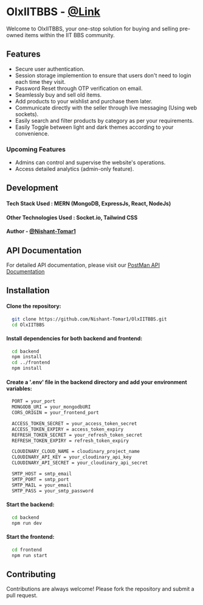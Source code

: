 
# OlxIITBBS - [@Link](https://olxiitbbs.netlify.app)

Welcome to OlxIITBBS, your one-stop solution for buying and selling pre-owned items within the IIT BBS community.


## Features

- Secure user authentication.
- Session storage implemention to ensure that users don't need to login each time they visit.
- Password Reset through OTP verification on email.
- Seamlessly buy and sell old items.
- Add products to your wishlist and purchase them later.
- Communicate directly with the seller through live messaging (Using web sockets).
- Easily search and filter products by category as per your requirements.
- Easily Toggle between light and dark themes according to your convenience.
<!-- - Advertise and feature your product for a minimal fee. -->

### Upcoming Features
- Admins can control and supervise the website's operations.
- Access detailed analytics (admin-only feature).

## Development
#### Tech Stack Used : MERN (MongoDB, ExpressJs, React, NodeJs)
#### Other Technologies Used : Socket.io, Tailwind CSS

#### Author  - [@Nishant-Tomar1](https://www.github.com/Nishant-Tomar1)
## API Documentation

For detailed API documentation, please visit our [PostMan API Documentation](https://documenter.getpostman.com/view/30488668/2sA3XV9fEi)
## Installation

#### Clone the repository:

```bash
  git clone https://github.com/Nishant-Tomar1/OlxIITBBS.git
  cd OlxIITBBS
```

#### Install dependencies for both backend and frontend:

```bash
  cd backend
  npm install
  cd ../frontend
  npm install
```

#### Create a '.env' file in the backend directory and add your environment variables:

```bash
  PORT = your_port
  MONGODB_URI = your_mongodbURI
  CORS_ORIGIN = your_frontend_port

  ACCESS_TOKEN_SECRET = your_access_token_secret
  ACCESS_TOKEN_EXPIRY = access_token_expiry
  REFRESH_TOKEN_SECRET = your_refresh_token_secret
  REFRESH_TOKEN_EXPIRY = refresh_token_expiry

  CLOUDINARY_CLOUD_NAME = cloudinary_project_name
  CLOUDINARY_API_KEY = your_cloudinary_api_key
  CLOUDINARY_API_SECRET = your_cloudinary_api_secret

  SMTP_HOST = smtp_email
  SMTP_PORT = smtp_port
  SMTP_MAIL = your_email
  SMTP_PASS = your_smtp_password
```

#### Start the backend:
```bash
  cd backend
  npm run dev
```
#### Start the frontend:
```bash
  cd frontend
  npm run start
```
## Contributing

Contributions are always welcome!
Please fork the repository and submit a pull request.

